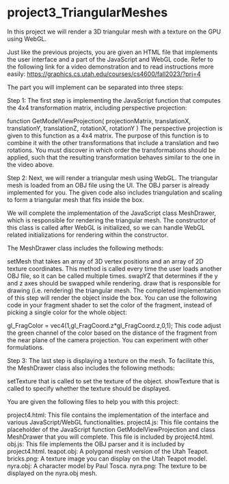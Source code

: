# project3_TriangularMeshes
In this project we will render a 3D triangular mesh with a texture on the GPU using WebGL.

Just like the previous projects, you are given an HTML file that implements the user interface and a part of the JavaScript and WebGL code.
Refer to the following link for a video demonstration and to read instructions more easily: https://graphics.cs.utah.edu/courses/cs4600/fall2023/?prj=4

The part you will implement can be separated into three steps:

Step 1:
The first step is implementing the JavaScript function that computes the 4x4 transformation matrix, including perspective projection:

function GetModelViewProjection( projectionMatrix, translationX, translationY, translationZ, rotationX, rotationY )
The perspective projection is given to this function as a 4x4 matrix. The purpose of this function is to combine it with the other transformations that include a translation and two rotations. You must discover in which order the transformations should be applied, such that the resulting transformation behaves similar to the one in the video above.


Step 2:
Next, we will render a triangular mesh using WebGL. The triangular mesh is loaded from an OBJ file using the UI. The OBJ parser is already implemented for you. The given code also includes triangulation and scaling to form a triangular mesh that fits inside the box.

We will complete the implementation of the JavaScript class MeshDrawer, which is responsible for rendering the triangular mesh. The constructor of this class is called after WebGL is initialized, so we can handle WebGL related initializations for rendering within the constructor.

The MeshDrawer class includes the following methods:

setMesh that takes an array of 3D vertex positions and an array of 2D texture coordinates. This method is called every time the user loads another OBJ file, so it can be called multiple times.
swapYZ that determines if the y and z axes should be swapped while rendering.
draw that is responsible for drawing (i.e. rendering) the triangular mesh.
The completed implementation of this step will render the object inside the box. You can use the following code in your fragment shader to set the color of the fragment, instead of picking a single color for the whole object:

gl_FragColor = vec4(1,gl_FragCoord.z*gl_FragCoord.z,0,1);
This code adjust the green channel of the color based on the distance of the fragment from the near plane of the camera projection. You can experiment with other formulations.


Step 3:
The last step is displaying a texture on the mesh. To facilitate this, the MeshDrawer class also includes the following methods:

setTexture that is called to set the texture of the object.
showTexture that is called to specify whether the texture should be displayed.

You are given the following files to help you with this project:

project4.html: This file contains the implementation of the interface and various JavaScript/WebGL functionalities.
project4.js: This file contains the placeholder of the JavaScript function GetModelViewProjection and class MeshDrawer that you will complete. This file is included by project4.html.
obj.js: This file implements the OBJ parser and it is included by project4.html.
teapot.obj: A polygonal mesh version of the Utah Teapot.
bricks.png: A texture image you can display on the Utah Teapot model.
nyra.obj: A character model by Paul Tosca.
nyra.png: The texture to be displayed on the nyra.obj mesh.
